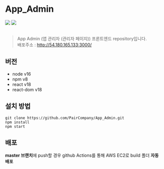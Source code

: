 # App_Admin

<div>
<img src="https://img.shields.io/badge/React-61DAFB?style=flat-square&logo=React&logoColor=black"/>
<img src="https://img.shields.io/badge/Typescript-3178C6?style=flat-square&logo=Typescript&logoColor=white"/>
</div> <br />

> App Admin (앱 관리자 (관리자 페이지)) 프론트엔드 repository입니다. <br />
> 배포주소 : http://54.180.165.133:3000/

## 버전

- node v16
- npm v8
- react v18
- react-dom v18

## 설치 방법

```
git clone https://github.com/PairCompany/App_Admin.git
npm install
npm start
```

## 배포

**master 브랜치**에 push할 경우 github Actions를 통해 AWS EC2로 build 폴더 **자동 배포**
